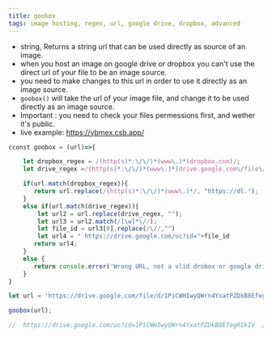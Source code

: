 ```yaml
---
title: goobox
tags: image hosting, regex, url, google drive, dropbox, advanced
---
```


- string, Returns a string url that can be used directly as source of an image.
- when you host an image on google drive or dropbox you can't use the direct url of your file to be an image source.
- you need to make changes to this url in order to use it directly as an image source.
- `goobox()` will take the url of your image file, and change it to be used directly as an image source.
- Important : you need to check your files permessions first, and wether it's public.
- live example: https://ybmex.csb.app/

```js
cconst goobox = (url)=>{

    let dropbox_regex = /(http(s)*:\/\/)*(www\.)*(dropbox.com)/;
    let drive_regex =/(http(s)*:\/\/)*(www\.)*(drive.google.com\/file\/d\/)/;

    if(url.match(dropbox_regex)){
       return url.replace(/(http(s)*:\/\/)*(www\.)*/, "https://dl.");
    }
    else if(url.match(drive_regex)){
        let url2 = url.replace(drive_regex, "");
        let url3 = url2.match(/[\w]*\//);
        let file_id = url3[0].replace(/\//,"")
        let url4 = " https://drive.google.com/uc?id="+file_id
       return url4;
    }
    else {
       return console.error('Wrong URL, not a vlid drobox or google drive url');
    }
}
```

```js
let url = 'https://drive.google.com/file/d/1PiCWHIwyQWrn4YxatPZDkB8EfegRIkIV/view' // can't be image src.

goobox(url);

//  https://drive.google.com/uc?id=1PiCWHIwyQWrn4YxatPZDkB8EfegRIkIV  // works as image src
```
